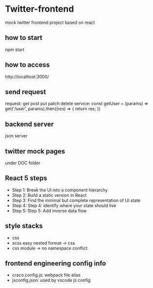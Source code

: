 # Twitter-frontend
mock twitter frontend project based on react


## how to start
npm start

## how to access
http://localhost:3000/

## send request
request: get post put patch delete
service: const getUser = (params) => get('/user', params).then((res) => {
  return res;
})

## backend server
json server

## twitter mock pages
under DOC folder


## React 5 steps
- Step 1: Break the UI into a component hierarchy 
- Step 2: Build a static version in React 
- Step 3: Find the minimal but complete representation of UI state 
- Step 4: Step 4: Identify where your state should live 
- Step 5: Step 5: Add inverse data flow 


## style stacks
- css 
- scss easy nested format -> css
- css module -> no namespace conflict


## frontend engineering config info
- craco.config.js: webpack file alias
- jsconfig.json: used by vscode js config